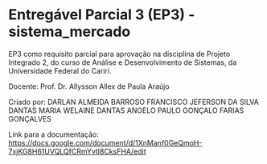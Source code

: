 # Entregável Parcial 3 (EP3) - sistema_mercado

EP3 como requisito parcial para aprovação na disciplina de Projeto Integrado 2, 
do curso de Análise e Desenvolvimento de Sistemas, da Universidade Federal do Cariri.

Docente: Prof. Dr. Allysson Allex de Paula Araújo


Criado por:
DARLAN ALMEIDA BARROSO
FRANCISCO JEFERSON DA SILVA DANTAS
MARIA WELAINE DANTAS ANGELO
PAULO GONÇALO FARIAS GONÇALVES

Link para a documentação: 
https://docs.google.com/document/d/1XnManf0GeQmoH-7xjKG8H61UVQLQfCRmYvtl8CksFHA/edit 

